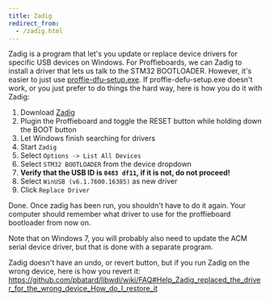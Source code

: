 ```yaml
---
title: Zadig
redirect_from:
  - /zadig.html
---
```


Zadig is a program that let's you update or replace device drivers for specific USB devices on Windows. For Proffieboards, we can Zadig to install a driver that lets us talk to the STM32 BOOTLOADER. However, it's easier to just use [proffie-dfu-setup.exe](https://fredrik.hubbe.net/lightsaber/proffie-dfu-setup.exe). If proffie-defu-setup.exe doesn't work, or you just prefer to do things the hard way, here is how you do it with Zadig:

 1. Download [Zadig](https://zadig.akeo.ie/)
 2. Plugin the Proffieboard and toggle the RESET button while holding down the BOOT button
 3. Let Windows finish searching for drivers
 4. Start ```Zadig```
 5. Select ```Options -> List All Devices```
 6. Select ```STM32 BOOTLOADER``` from the device dropdown
 7. **Verify that the USB ID is ```0483 df11```, if it is not, do not proceed!**
 8. Select ```WinUSB (v6.1.7600.16385)``` as new driver
 9. Click ```Replace Driver```

Done. Once zadig has been run, you shouldn't have to do it again. Your computer should remember
what driver to use for the proffieboard bootloader from now on.

Note that on Windows 7, you will probably also need to update the ACM serial device driver, but that is done with a separate program.

Zadig doesn't have an undo, or revert button, but if you run Zadig on the wrong device, here is how you revert it: https://github.com/pbatard/libwdi/wiki/FAQ#Help_Zadig_replaced_the_driver_for_the_wrong_device_How_do_I_restore_it
